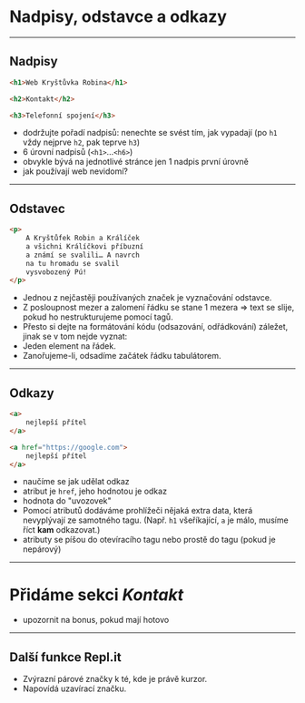 <!-- .slide: data-state="c-slide-inter" -->

# Nadpisy, odstavce a odkazy

---

## Nadpisy

```html
<h1>Web Kryštůvka Robina</h1>

<h2>Kontakt</h2>

<h3>Telefonní spojení</h3>
```

>>>
* dodržujte pořadí nadpisů: nenechte se svést tím, jak vypadají (po `h1` vždy nejprve `h2`, pak teprve `h3`)
* 6 úrovní nadpisů (`<h1>`…`<h6>`)
* obvykle bývá na jednotlivé stránce jen 1 nadpis první úrovně
* jak používají web nevidomí?

---

## Odstavec

```html
<p>
	A Kryštůfek Robin a Králíček
	a všichni Králíčkovi příbuzní
	a známí se svalili… A navrch
	na tu hromadu se svalil
	vysvobozený Pú!
</p>
```
<!-- .element: class="c-text-md stretch" contenteditable="true" -->

>>>
* Jednou z nejčastěji používaných značek je vyznačování odstavce.
* Z posloupnost mezer a zalomení řádku se stane 1 mezera => text se slije, pokud ho nestrukturujeme pomocí tagů.
* Přesto si dejte na formátování kódu (odsazování, odřádkování) záležet, jinak se v tom nejde vyznat:
 * Jeden element na řádek.
 * Zanořujeme-li, odsadíme začátek řádku tabulátorem.

---

## Odkazy

```html
<a>
	nejlepší přítel
</a>
```
<!-- .element: class="c-text-md fragment current-visible fade-out" contenteditable="true" -->

```html
<a href="https://google.com">
	nejlepší přítel
</a>
```
<!-- .element: class="c-text-nd fragment current-visible" contenteditable="true" -->

>>>
* naučíme se jak udělat odkaz
* atribut je `href`, jeho hodnotou je odkaz
* hodnota do "uvozovek"
* Pomocí atributů dodáváme prohlížeči nějaká extra data, která nevyplývají ze samotného tagu. (Např. `h1` všeříkající, `a` je málo, musíme říct **kam** odkazovat.)
* atributy se píšou do otevíracího tagu nebo prostě do tagu (pokud je nepárový)

---

<!-- .slide: data-state="c-slide-task" -->

# Přidáme sekci _Kontakt_

>>>
* upozornit na bonus, pokud mají hotovo

---

## Další funkce Repl.it

* Zvýrazní párové značky k té, kde je právě kurzor.
* Napovídá uzavírací značku.
